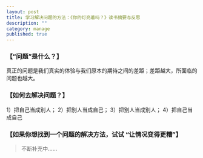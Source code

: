 ```yaml
---
layout: post
title: 学习解决问题的方法：《你的灯亮着吗？》读书摘要与反思
description: ""
category: manage
published: true
---
```

### 【“问题”是什么？】
真正的问题是我们真实的体验与我们原本的期待之间的差距；差距越大，所面临的问题也越大。

### 【如何去解决问题？】
1）把自己当成别人；
2）把别人当成自己；
3）把别人当成别人；
4）把自己当成自己

### 【如果你想找到一个问题的解决方法，试试 “让情况变得更糟”】


> 不断补充中......

